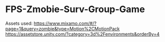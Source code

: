 # FPS-Zmobie-Surv-Group-Game

Assets used:
https://www.mixamo.com/#/?page=1&query=zombie&type=Motion%2CMotionPack
https://assetstore.unity.com/?category=3d%2Fenvironments&orderBy=4
